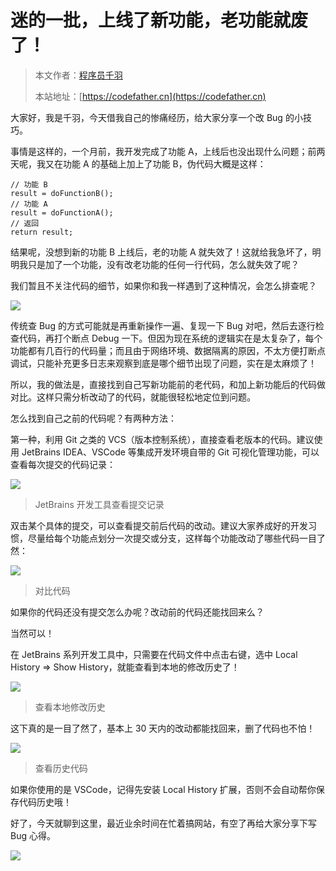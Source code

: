 # 迷的一批，上线了新功能，老功能就废了！

> 本文作者：[程序员千羽](https://yuyuanweb.feishu.cn/wiki/Abldw5WkjidySxkKxU2cQdAtnah)
>
> 本站地址：[https://codefather.cn](https://codefather.cn)

大家好，我是千羽，今天借我自己的惨痛经历，给大家分享一个改 Bug 的小技巧。

事情是这样的，一个月前，我开发完成了功能 A，上线后也没出现什么问题；前两天呢，我又在功能 A 的基础上加上了功能 B，伪代码大概是这样：

```
// 功能 B
result = doFunctionB();
// 功能 A 
result = doFunctionA();
// 返回
return result;
```

结果呢，没想到新的功能 B 上线后，老的功能 A 就失效了！这就给我急坏了，明明我只是加了一个功能，没有改老功能的任何一行代码，怎么就失效了呢？

我们暂且不关注代码的细节，如果你和我一样遇到了这种情况，会怎么排查呢？

![](https://pic.yupi.icu/5563/202311061023550.png)

传统查 Bug 的方式可能就是再重新操作一遍、复现一下 Bug 对吧，然后去逐行检查代码，再打个断点 Debug 一下。但因为现在系统的逻辑实在是太复杂了，每个功能都有几百行的代码量；而且由于网络环境、数据隔离的原因，不太方便打断点调试，只能补充更多日志来观察到底是哪个细节出现了问题，实在是太麻烦了！

所以，我的做法是，直接找到自己写新功能前的老代码，和加上新功能后的代码做对比。这样只需分析改动了的代码，就能很轻松地定位到问题。

怎么找到自己之前的代码呢？有两种方法：

第一种，利用 Git 之类的 VCS（版本控制系统），直接查看老版本的代码。建议使用 JetBrains IDEA、VSCode 等集成开发环境自带的 Git 可视化管理功能，可以查看每次提交的代码记录：

![](https://pic.yupi.icu/5563/202311061023712.png)

> JetBrains 开发工具查看提交记录

双击某个具体的提交，可以查看提交前后代码的改动。建议大家养成好的开发习惯，尽量给每个功能点划分一次提交或分支，这样每个功能改动了哪些代码一目了然：

![](https://pic.yupi.icu/5563/202311061023809.png)

> 对比代码

如果你的代码还没有提交怎么办呢？改动前的代码还能找回来么？

当然可以！

在 JetBrains 系列开发工具中，只需要在代码文件中点击右键，选中 Local History => Show History，就能查看到本地的修改历史了！

![](https://pic.yupi.icu/5563/202311061023636.png)

> 查看本地修改历史

这下真的是一目了然了，基本上 30 天内的改动都能找回来，删了代码也不怕！

![](https://pic.yupi.icu/5563/202311061023835.png)

> 查看历史代码

如果你使用的是 VSCode，记得先安装 Local History 扩展，否则不会自动帮你保存代码历史哦！

好了，今天就聊到这里，最近业余时间在忙着搞网站，有空了再给大家分享下写 Bug 心得。

![](https://pic.yupi.icu/5563/202311061023657.png)